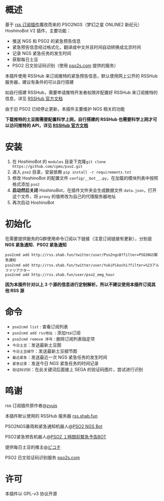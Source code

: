# 概述
基于 [rss 订阅插件](https://github.com/zyujs/rss)魔改而来的 PSO2NGS（梦幻之星 ONLINE2 新纪元）HoshinoBot V2 插件，主要功能：
* 推送 NGS 和 PSO2 的紧急预告信息
* 紧急预告信息经过格式化，翻译成中文并且时间自动转换成北京时间
* 记录 NGS 紧急任务的发生时间
* 获取每日土豆
* PSO2 日文验证码识别（使用 [pso2s.com](http://pso2s.com) 提供的服务）

本插件使用 RSSHub 来订阅推特的紧急预告信息，默认使用网上公开的 RSSHub 服务器，建议有条件的可以自行搭建

如自行搭建 RSSHub，需要申请推特开发者权限并配置好 RSSHub 来订阅推特的信息，详见 [RSSHub 官方文档](https://docs.rsshub.app/install/#pei-zhi-bu-fen-rss-mo-kuai-pei-zhi)

由于旧 PSO2 已经停止更新，本插件主要维护 NGS 相关的功能

**下载推特的土豆图需要配置科学上网，自行搭建的 RSSHub 也需要科学上网才可以访问推特的 API，详见 [RSSHub 官方文档](https://docs.rsshub.app/install/#pei-zhi-dai-li-pei-zhi)**

# 安装
1. 在 HoshinoBot 的 `modules` 目录下克隆`git clone https://github.com/cpms/pso2.git`
2. 进入 `pso2` 目录，安装依赖 `pip install -r requirements.txt`
3. 修改 HoshinoBot 的配置文件 `config/__bot__.py`，在加载的模块列表中按照格式添加 `pso2`
4. **启动然后关闭** HoshinoBot，在插件文件夹会生成数据文件 `data.json`，打开这个文件，将 `proxy` 的值修改为自己的代理服务器地址
5. 再次启动 HoshinoBot

# 初始化
在需要提供服务的Q群使用命令订阅以下链接（注意订阅链接有更新），分别是 **NGS 紧急通知**、**PSO2 紧急通知**
```
pso2cmd add http://rss.shab.fun/twitter/user/Pso2ngsB?filter=PSO2NGS緊急通知
pso2cmd add http://rss.shab.fun/twitter/user/YukiPikochi?filter=%23アルファリアクター
pso2cmd add http://rss.shab.fun/user/pso2_emg_hour
```
**因为本插件针对以上 3 个源的信息进行定制解析，所以不建议使用本插件订阅其他 RSS 源**

# 命令
* `pso2cmd list` : 查看订阅列表
* `pso2cmd add rss地址 `: 添加rss订阅
* `pso2cmd remove 序号` : 删除订阅列表指定项
* `今日土豆`：发送最新土豆图
* `今日土豆细节`：发送最新土豆细节图
* `最近紧急`：发送最近一次 NGS 紧急任务的发生时间
* `紧急记录`：发送今日 NGS 紧急任务的时间记录
* `验证码识别`：在此关键词后面接上 SEGA 的验证码图片，尝试进行识别

# 鸣谢
rss 订阅插件原作者@[zyujs](https://github.com/zyujs)

本插件默认使用的 RSSHub 服务器 [rss.shab.fun](http://rss.shab.fun/)

PSO2NGS暴雨和紧急通知机器人@[PSO2 NGS Bot](https://twitter.com/Pso2ngsB)

PSO2紧急预告机器人@[PSO2 １時間前緊急予告BOT](https://twitter.com/pso2_emg_hour)

提供每日土豆的推主@[ピコチ](https://twitter.com/YukiPikochi)

PSO2 日文验证码识别服务 [pso2s.com](http://pso2s.com)

# 许可
本插件以 GPL-v3 协议开源
